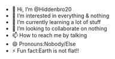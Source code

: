 - 👋 Hi, I’m @Hiddenbro20
- 👀 I’m interested in everything & nothing
- 🌱 I’m currently learning a lot of stuff
- 💞️ I’m looking to collaborate on nothing
- 📫 How to reach me by talking
- 😄 Pronouns:Nobody/Else
- ⚡ Fun fact:Earth is not flat!!

<!---
Hiddenbro20/Hiddenbro20 is a ✨ special ✨ repository because its `README.md` (this file) appears on your GitHub profile.
You can click the Preview link to take a look at your changes.
--->
